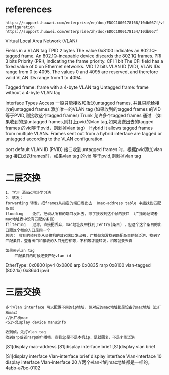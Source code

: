 #   references
    https://support.huawei.com/enterprise/en/doc/EDOC1000178168/10db067f/vlan-configuration
    https://support.huawei.com/enterprise/zh/doc/EDOC1000178154/10db067f

Virtual Local Area Network (VLAN)

Fields in a VLAN tag
TPID    2 bytes  The value 0x8100 indicates an 802.1Q-tagged frame. An 802.1Q-incapable device discards the 802.1Q frames.
PRI     3 bits  Priority (PRI), indicating the frame priority.
CFI     1 bit   The CFI field has a fixed value of 0 on Ethernet networks.
VID     12 bits     VLAN ID (VID), VLAN IDs range from 0 to 4095. The values 0 and 4095 are reserved, and therefore valid VLAN IDs range from 1 to 4094.

Tagged frame: frame with a 4-byte VLAN tag
Untagged frame: frame without a 4-byte VLAN tag

Interface Types
Access  一般只能接收和发送untagged frames, 并且只能给接收的untagged frames 添加唯一的VLAN tag (如果收到的tagged frames 的VID等于PVID,则接收这个tagged frames)
Trunk   允许多个tagged frames 通过 （如果收到的是untagged frames,则打上pvid的vlan tag,如果发送出去的tagged frames 的vid等于pvid，则剥掉vlan tag）
Hybrid   It allows tagged frames from multiple VLANs. Frames sent out from a hybrid interface are tagged or untagged according to the VLAN configuration.

port default VLAN ID (PVID)
接口收到untagged frames 时，根据pvid添加vlan tag
接口发送frames时，如果vlan tag 的vid 等于pvid,则剥掉vlan tag


# 二层交换
    1. 学习 源mac地址学习法
    2. 转发：
    forwarding 转发，把frames从指定的端口发出去 （mac-address table 中能找到匹配条目）
    flooding    泛洪，把帧从所有的端口发出去，除了接收到这个帧的接口 （广播地址或者mac地址表中没有匹配的条目）
    filtering   过滤，直接把丢弃，mac地址表中找到了entry(条目) ，但这个这个条目的出口跟这个帧的入口是同一个
    总结： 收到的帧只能从交换机的其它端口发出去，广播帧和没找到匹配条目的帧泛洪，找到了匹配条目，查看出口和接收的入口是否相等，不相等才能转发，相等就要丢弃

    如果带vlan tag
        匹配条目的时候还要匹配vlan id

EtherType:
    0x0800 ipv4
    0x0806 arp
    0x0835 rarp
    0x8100 vlan-tagged (802.1x)
    0x86dd ipv6

    

# 三层交换
    多个vlan interface 可以配置不同的ip地址，但对应的mac地址都是设备的mac地址（出厂桥mac）
    //出厂桥mac
    <S1>display device manuinfo

    收到帧，先打vlan tag
    收到arp或者rarp的广播帧，查看ip是不是本机ip，是就回复，不是才能泛洪

    


[S1]display mac-address
[S1]display interface brief
[S1]display vlan brief

[S1]display interface Vlan-interface brief
<S1>display interface Vlan-interface 10
<S1>display interface Vlan-interface 20
//两个vlan-if的mac地址都是一样的，4abb-a7bc-0102
